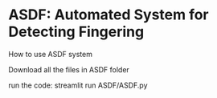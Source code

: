 # ASDF: Automated System for Detecting Fingering

How to use ASDF system

Download all the files in ASDF folder

run the code:
streamlit run ASDF/ASDF.py
